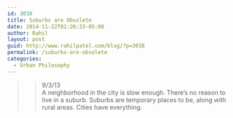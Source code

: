```yaml
---
id: 3038
title: Suburbs are Obsolete
date: 2014-11-22T01:26:33-05:00
author: Rahil
layout: post
guid: http://www.rahilpatel.com/blog/?p=3038
permalink: /suburbs-are-obsolete
categories:
  - Urban Philosophy
---
```

> >9/3/13  
> A neighborhood in the city is slow enough. There&#8217;s no reason to live in a suburb. Suburbs are temporary places to be, along with rural areas. Cities have everything.